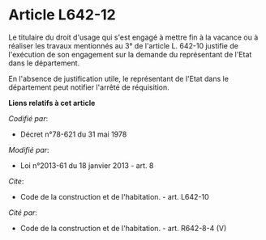 # Article L642-12

Le titulaire du droit d'usage qui s'est engagé à mettre fin à la vacance ou à réaliser les travaux mentionnés au 3° de
l'article L. 642-10 justifie de l'exécution de son engagement sur la demande du représentant de l'Etat dans le département. 

En l'absence de justification utile, le représentant de l'Etat dans le département peut notifier l'arrêté de réquisition.

**Liens relatifs à cet article**

_Codifié par_:

  - Décret n°78-621 du 31 mai 1978

_Modifié par_:

  - Loi n°2013-61 du 18 janvier 2013 - art. 8

_Cite_:

  - Code de la construction et de l'habitation. - art. L642-10

_Cité par_:

  - Code de la construction et de l'habitation. - art. R642-8-4 (V)
